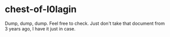# chest-of-I0lagin
Dump, dump, dump. Feel free to check. Just don't take that document from 3 years ago, I have it just in case.
